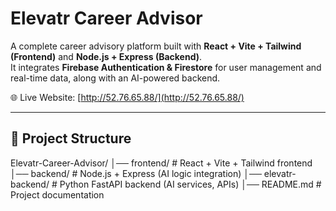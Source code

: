 #  Elevatr Career Advisor  

A complete career advisory platform built with **React + Vite + Tailwind (Frontend)** and **Node.js + Express (Backend)**.  
It integrates **Firebase Authentication & Firestore** for user management and real-time data, along with an AI-powered backend.  

🌐 Live Website: [http://52.76.65.88/](http://52.76.65.88/)  

---

## 📂 Project Structure  

Elevatr-Career-Advisor/
│── frontend/         # React + Vite + Tailwind frontend
│── backend/          # Node.js + Express (AI logic integration)
│── elevatr-backend/  # Python FastAPI backend (AI services, APIs)
│── README.md         # Project documentation
